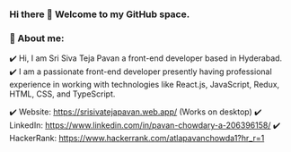 ### Hi there 👋 Welcome to my GitHub space.

<!--
**atlapavanchowdary/atlapavanchowdary** is a ✨ _special_ ✨ repository because its `README.md` (this file) appears on your GitHub profile.

Here are some ideas to get you started:

- 🔭 I’m currently working on ...
- 🌱 I’m currently learning ...
- 👯 I’m looking to collaborate on ...
- 🤔 I’m looking for help with ...
- 💬 Ask me about ...
- 📫 How to reach me: ...
- 😄 Pronouns: ...
- ⚡ Fun fact: ...
-->

### 🌱 About me:

✔️ Hi, I am Sri Siva Teja Pavan a front-end developer based in Hyderabad. <br>
✔️ I am a passionate front-end developer presently having professional experience in working with technologies like React.js, JavaScript, Redux, HTML, CSS, and TypeScript. 

✔️ Website: https://srisivatejapavan.web.app/ (Works on desktop)
✔️ LinkedIn: https://www.linkedin.com/in/pavan-chowdary-a-206396158/
✔️ HackerRank: https://www.hackerrank.com/atlapavanchowda1?hr_r=1
